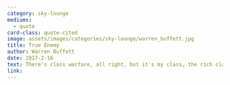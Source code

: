 ```yaml
---
category: sky-lounge
mediums:
  - quote
card-class: quote-cited
image: assets/images/categories/sky-lounge/warren_buffett.jpg
title: True Enemy
author: Warren Buffett
date: 2017-2-16
text: There's class warfare, all right, but it's my class, the rich class, that's making war, and we're winning.
link:
---
```

